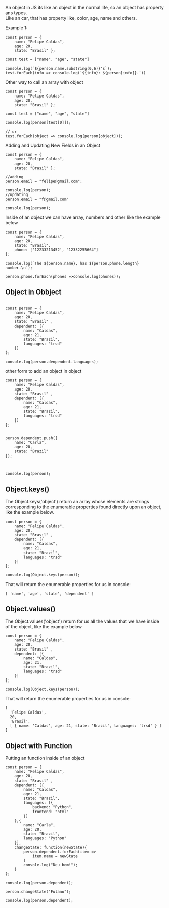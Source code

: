 An object in JS its like an object in the normal life, so an object has property ans types.<br>
Like an car, that has property like, color, age, name and others.

Example 1:
```
const person = { 
    name: "Felipe Caldas", 
    age: 20, 
    state: "Brasil" };

const test = ["name", "age", "state"]

console.log(`${person.name.substring(0,6)}'s`);
test.forEach(info => console.log(`${info}: ${person[info]}.`))
```

Other way to call an array with object

```
const person = { 
    name: "Felipe Caldas", 
    age: 20, 
    state: "Brasil" };

const test = ["name", "age", "state"]

console.log(person[test[0]]);

// or
test.forEach(object => console.log(person[object]));
```
Adding and Updating New Fields in an Object
```
const person = { 
    name: "Felipe Caldas", 
    age: 20, 
    state: "Brasil" };

//adding
person.email = "felipe@gmail.com";

console.log(person);
//updating
person.email = "f@gmail.com"

console.log(person);
```

Inside of an object we can have array, numbers and other like the example below

```
const person = {
    name: "Felipe Caldas",
    age: 20,
    state: "Brasil",
    phone: ['12233213452', "12332255664"]
};

console.log(`The ${person.name}, has ${person.phone.length} number.\n`);

person.phone.forEach(phones =>console.log(phones));
```

<h2>Object in Obbject </h2>

```

const person = { 
    name: "Felipe Caldas", 
    age: 20, 
    state: "Brasil" ,
    dependent: [{
        name: "Caldas", 
        age: 21,
        state: "Brazil",
        languages: "trsd"
    }]
};

console.log(person.denpendent.languages);
```

other form to add an object in object

```
const person = { 
    name: "Felipe Caldas", 
    age: 20, 
    state: "Brasil" ,
    dependent: [{
        name: "Caldas", 
        age: 21,
        state: "Brazil",
        languages: "trsd"
    }]
};


person.dependent.push({
    name: "Carla", 
    age: 20,
    state: "Brazil"
});



console.log(person);
```
<h2> Object.keys() </h2>
The Object.keys('object') return an array whose elements are strings corresponding to the enumerable properties found directly upon an object, like the example below.

```
const person = { 
    name: "Felipe Caldas", 
    age: 20, 
    state: "Brasil" ,
    dependent: [{
        name: "Caldas", 
        age: 21,
        state: "Brazil",
        languages: "trsd"
    }]
};

console.log(Object.keys(person));
```

That will return the enumerable properties for us in console:

```
[ 'name', 'age', 'state', 'dependent' ]
```

<h2> Object.values() </h2>
The Object.values('object') return for us all the values that we have inside of the object, like the example below

```
const person = { 
    name: "Felipe Caldas", 
    age: 20, 
    state: "Brasil" ,
    dependent: [{
        name: "Caldas", 
        age: 21,
        state: "Brazil",
        languages: "trsd"
    }]
};

console.log(Object.keys(person));
```

That will return the enumerable properties for us in console:

```
[
  'Felipe Caldas',
  20,
  'Brasil',
  [ { name: 'Caldas', age: 21, state: 'Brazil', languages: 'trsd' } ]
]
```

<h2> Object with Function </h2>
Putting an function inside of an object

```
const person = { 
    name: "Felipe Caldas", 
    age: 20, 
    state: "Brasil" ,
    dependent: [{
        name: "Caldas", 
        age: 21,
        state: "Brazil",
        languages: [{
            backend: "Python",
            frontend: "html"
        }]
    },{
        name: "Carla", 
        age: 20,
        state: "Brazil",
        languages: "Python"
    }],
    changeState: function(newState){
        person.dependent.forEach(item => 
            item.name = newState
        )
        console.log("Deu bom!");
    }
};

console.log(person.dependent);

person.changeState("Fulano");

console.log(person.dependent);
```
